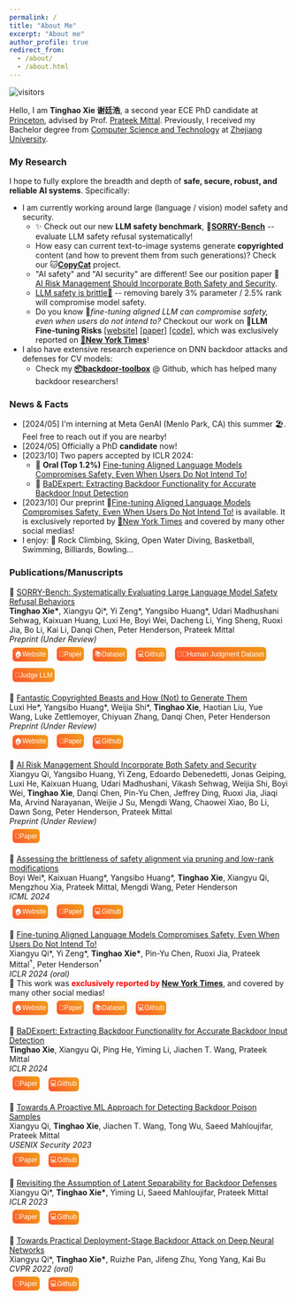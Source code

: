 ```yaml
---
permalink: /
title: "About Me"
excerpt: "About me"
author_profile: true
redirect_from: 
  - /about/
  - /about.html
---
```



<style>
  button.pub_button {
    /* margin: calc(20vw / 100); */
    margin: 0.5em;
    padding-left:  calc(40vw / 100);
    padding-right:  calc(40vw / 100);
    padding-bottom: calc(0vw / 100);
    text-align: center;
    font-size: 12px;
    height: 25px;
    /* padding-left:  calc(40vw / 100);
    padding-right:  calc(40vw / 100);
    padding-bottom: calc(0vw / 100);
    text-align: center;
    font-size: calc(60vw / 100);
    height: calc(120vw / 100); */
    transition: 0.5s;
    background-size: 200% auto;
    color: white;
    border-radius: calc(60vw / 100);
    display: inline;
    border: 0px;
    font-weight: 500;
    box-shadow: 0px 0px 14px -7px #f09819;
    background-image: linear-gradient(45deg, #FF512F 0%, #F09819 51%, #FF512F 100%);
    cursor: pointer;
    user-select: none;
    -webkit-user-select: none;
    touch-action: manipulation;
  }

  button.pub_button:hover {
    background-position: right center;
    /* change the direction of the change here */
    color: #fff;
    text-decoration: none;
  }

  button.pub_button:active {
    transform: scale(0.95);
  }
</style>

![visitors](https://visitor-badge.laobi.icu/badge?page_id=vtu.life)

Hello, I am **Tinghao Xie 谢廷浩**, a second year ECE PhD candidate at [Princeton](https://www.princeton.edu/), advised by Prof. [Prateek Mittal](https://www.princeton.edu/~pmittal/index.html). Previously, I received my Bachelor degree from [Computer Science and Technology](http://www.en.cs.zju.edu.cn) at [Zhejiang University](http://www.zju.edu.cn/english/).

<!-- Earlier, I just finished my one-term visit at the [University of Oxford](https://www.ox.ac.uk/). -->
<!-- * 📋 My **[[CV/resume]](/files/CV_TinghaoXie.pdf) [[Research Summary Slides]](/files/research_summary_full.pdf)** -->

<!-- My current research interest lies around secure, robust and reliable AI. The projects I am now working on and have finished involve neural network verification, certified and adversarial robustness, backdoor attacks and defenses. Building AI that makes human-like decisions attracts me, where robustness and security may be good perspectives to dive in. I have enthusiasm in explainable AI, out-of-distribution generalization, and potential ways to improve current models fundamentally. Yet, I'm always on my way looking for things that intrigue me, and tend to hold an open mind for whatever is coming. I (wish to) have fun doing research. -->

<!-- I found the **robustness of machine learning** being both a “dark cloud” and an attractive perspective to work on. Specifically, my research interest could be described in two aspects: First, I intend to study and solve security concerns involving current non-robust deep learning models; Second, I would like to better understand AI’s behaviors and make their predictions more human-like through explainable and causal methods. In summary, I hope to fully explore the breadth and depth of **secure, robust, and reliable AI**. Yet, I'm always on my way looking for things that intrigue me, and tend to hold an open mind for whatever is coming. I (wish to) have fun doing research. -->

### My Research

I hope to fully explore the breadth and depth of **safe, secure, robust, and reliable AI systems**. Specifically:

- I am currently working around large (language / vision) model safety and security.
  - ✨ Check out our new **LLM safety benchmark**, 🥺[**SORRY-Bench**](https://sorry-bench.github.io/) -- evaluate LLM safety refusal systematically!
  - How easy can current text-to-image systems generate **copyrighted** content (and how to prevent them from such generations)? Check our 🐱[**CopyCat**](https://copycat-eval.github.io/) project.
  - "AI safety" and "AI security" are different! See our position paper 📖 [AI Risk Management Should Incorporate Both Safety and Security](https://arxiv.org/abs/2405.19524).
  - [LLM safety is brittle🫙](https://boyiwei.com/alignment-attribution/) -- removing barely 3% parameter / 2.5% rank will compromise model safety.
  - Do you know 🚨*fine-tuning aligned LLM can compromise safety, even when users do not intend to?* Checkout our work on 🚨**LLM Fine-tuning Risks** [[website]](https://llm-tuning-safety.github.io/) [[paper]](https://arxiv.org/abs/2310.03693) [[code]](https://github.com/LLM-Tuning-Safety/LLMs-Finetuning-Safety), which was exclusively reported on [**📰New York Times**](https://www.nytimes.com/2023/10/19/technology/guardrails-artificial-intelligence-open-source.html)!
- I also have extensive research experience on DNN backdoor attacks and defenses for CV models:
  - Check my [**📦backdoor-toolbox**](https://github.com/vtu81/backdoor-toolbox) @ Github, which has helped many backdoor researchers!
<!-- To defense against backdoor attack at inference-time, we introduce a novel backdoor input detection method, by directly extracting the backdoor functionality to a backdoor expert model. Check our work **🛡️BaDExpert: Extracting Backdoor Functionality for Accurate Backdoor Input Detection** [[paper]](https://arxiv.org/abs/2308.12439) (preprint) for details! -->
<!-- We proposes a proactive solution to identify backdoor poison samples in a poisoned training set in our work **🛡️Towards A Proactive ML Approach for Detecting Backdoor Poison Samples** [[paper]](https://www.usenix.org/conference/usenixsecurity23/presentation/qi) [[code]](https://github.com/Unispac/Fight-Poison-With-Poison/tree/master) (USENIX Security'23) . This is realized via a super intersting method named "Confusion Training" where we prevent an ML model from fitting the normal clean samples by deliberate mislabeling -- the resulting model can only fit the backdoor poison samples. -->
<!-- Before that, our another work **🤔Revisiting the Assumption of Latent Separability for Backdoor Defenses** [[paper]](https://openreview.net/forum?id=_wSHsgrVali)[[code]](https://github.com/Unispac/Circumventing-Backdoor-Defenses) (ICLR'23) studies the latent separation assumption made by state-of-the-art backdoor defenses, and designs adaptive attacks against such backdoor defenses. -->
<!-- **😈Subnet Replacement Attack (SRA)**[[paper]](https://arxiv.org/abs/2111.12965)[[code]](https://github.com/Unispac/Subnet-Replacement-Attack) (CVPR'22 Oral) is my earlier work, proposing the first gray-box and physically realizable backdoor weight attack, collaborating with [Xiangyu Qi](https://unispac.github.io) @ Princeton University, advised by Principal Researcher Jifeng Zhu @ Tencent Zhuque Lab and [Prof. Kai Bu](https://list.zju.edu.cn/kaibu/) @ ZJU. -->
<!-- When I was an undergraduate, I was fortunate to work with [Prof. Ting Wang](https://alps-lab.github.io/) on **backdoor certification**[[blog]](/posts/2021/12/Backdoor-Certification/) and **backdoor restoration**[[blog]](/posts/2021/12/Backdoor-Trigger-Restoration/) @ Pennsylvania State University (currently Associate Professor @ Stony Brook University) as an intern, meanwhile co-advised by [Prof. Shouling Ji](https://nesa.zju.edu.cn/webpage/crew/jsl.html) @ ZJU [NESA Lab](https://nesa.zju.edu.cn/index.html). -->
<!-- Even earlier during my undergrad years (my first research experience actually lol), I worked with [Prof. Jianhai Chen](https://person.zju.edu.cn/en/cjhe), designed and implemented **Enchecap**[[code]](https://github.com/vtu81/Enchecap) -- an encrypted (enclave-based) heterogeneous calculation protocol. -->


### News & Facts

* [2024/05] I'm interning at Meta GenAI (Menlo Park, CA) this summer 🏖️. Feel free to reach out if you are nearby!
* [2024/05] Officially a PhD **candidate** now!
* [2023/10] Two papers accepted by ICLR 2024:
  * 📖 **Oral (Top 1.2%)** [Fine-tuning Aligned Language Models Compromises Safety, Even When Users Do Not Intend To!](https://openreview.net/forum?id=hTEGyKf0dZ)
  * 📖 [BaDExpert: Extracting Backdoor Functionality for Accurate Backdoor Input Detection](https://openreview.net/forum?id=s56xikpD92)
* [2023/10] Our preprint 🚨[Fine-tuning Aligned Language Models Compromises Safety, Even When Users Do Not Intend To!](https://llm-tuning-safety.github.io/) is available. It is exclusively reported by [📰New York Times](https://www.nytimes.com/2023/10/19/technology/guardrails-artificial-intelligence-open-source.html) and covered by many other social medias!
* I enjoy: 🧗 Rock Climbing, Skiing, Open Water Diving, Basketball, Swimming, Billiards, Bowling...
<!-- * [2023/06] Our paper 📖 [Towards A Proactive ML Approach for Detecting Backdoor Poison Samples](https://www.usenix.org/conference/usenixsecurity23/presentation/qi) is accepted by USENIX Security 2023! -->
<!-- * [2023/01] Our paper 📖 [Revisiting the Assumption of Latent Separability for Backdoor Defenses](https://openreview.net/forum?id=_wSHsgrVali) is accepted by ICLR 2023! -->
<!-- * [2022/08] 🐯 Now officially a Ph.D. student in Princeton. -->
<!-- * [2022/07] 🎓 Graduated and received B.E. degree from ZJU! -->
<!-- * [2022/06] 🛡️ Successfully defended my undergraduate thesis, ready for graduation~ -->
<!-- * [2022/05] 🏆 Won the championship in Zhejiang University Body Building Competition (70kg level)! -->
<!-- * [2022/03] <s>My 🍫-abs (6 packs) are visible!!! To lose fat, healthy diets are just important as appropriate exercise plans.</s> (Update in 2023: Losing it due to heavy workload, wonderful food in Princeton student dinning halls, and lack of exercise😫) -->
<!-- * [2022/03] Our paper 📖 [Towards Practical Deployment-Stage Backdoor Attack on Deep Neural Networks](https://arxiv.org/abs/2111.12965) is accepted by CVPR 2022 (oral)! -->
<!-- * Three papers of backdoor attacks and defenses: -->
  <!-- * 📖 [BaDExpert: Extracting Backdoor Functionality for Accurate Backdoor Input Detection](https://arxiv.org/abs/2308.12439) -->
  <!-- * 📖 [Circumventing Backdoor Defenses That Are Based on Latent Separability](https://arxiv.org/abs/2205.13613) -->
  <!-- * 📖 [Fight Poison with Poison: Detecting Backdoor Poison Samples via Decoupling Benign Correlations](https://arxiv.org/abs/2205.13616) -->
<!-- * 💃 Interested in choreography and street dance. I especially enjoy *House* recently. Besides that, I do *Hiphop* a lot, and some *Breaking* too. BTW, I like *Locking* and *Popping* but not so good at them :) -->
<!-- * 🏋 Go gymming regularly. -->
<!-- * 🔬 Currently working as a remote research intern @ [ALPS lab](https://alps-lab.github.io/alps/) (**A**lgorithmic Research on **L**earning, **P**rivacy and **S**ecurity), advised by Professor [Ting Wang](https://alps-lab.github.io/about/) at Penn State University. -->
<!-- * Received 22 Fall offers: ECE Ph.D.@Princeton, CS Ph.D.@GeorgiaTech, CS Ph.D.@NUS, MSML@CMU, MSCS@UCLA, MSCS@UCSD, MSCS@ETHz, MSCS@EPFL (updating). -->
<!-- * 🎓 **Seeking opportunities for a Ph.D. study** -->
<!-- * Our new paper [Towards Practical Deployment-Stage Backdoor Attack on Deep Neural Networks](https://arxiv.org/abs/2111.12965) (pre-print & under review) now available! -->


### Publications/Manuscripts

<!-- > Click [here](publications) (or the "[Publications/Manuscripts](publications)" button in the nav bar) for more details! -->


📖 [SORRY-Bench: Systematically Evaluating Large Language Model Safety Refusal Behaviors](https://sorry-bench.github.io/)
<br/>
**Tinghao Xie\***, Xiangyu Qi\*, Yi Zeng\*, Yangsibo Huang\*, Udari Madhushani Sehwag, Kaixuan Huang, Luxi He, Boyi Wei, Dacheng Li, Ying Sheng, Ruoxi Jia, Bo Li, Kai Li, Danqi Chen, Peter Henderson, Prateek Mittal
<br/>
*Preprint (Under Review)*
<br/>
<a href="https://sorry-bench.github.io" style="text-decoration:none">
  <button class="pub_button">🏠Website </button>
</a>
<a href="http://arxiv.org/abs/2406.14598" style="text-decoration:none">
  <button class="pub_button">📑Paper </button>
</a>
<a href="https://huggingface.co/datasets/sorry-bench/sorry-bench-202406" style="text-decoration:none">
  <button class="pub_button">📚Dataset </button>
</a>
<a href="https://github.com/SORRY-Bench/SORRY-Bench" style="text-decoration:none">
  <button class="pub_button">💻Github </button>
</a>
<a href="https://huggingface.co/datasets/sorry-bench/sorry-bench-human-judgment-202406" style="text-decoration:none">
  <button class="pub_button">🧑‍⚖️Human Judgment Dataset </button>
</a>
<a href="https://huggingface.co/sorry-bench/ft-mistral-7b-instruct-v0.2-sorry-bench-202406" style="text-decoration:none">
  <button class="pub_button">🤖Judge LLM </button>
</a>



📖 [Fantastic Copyrighted Beasts and How (Not) to Generate Them](https://copycat-eval.github.io/)
<br/>
Luxi He\*, Yangsibo Huang\*, Weijia Shi\*, **Tinghao Xie**, Haotian Liu, Yue Wang, Luke Zettlemoyer, Chiyuan Zhang, Danqi Chen, Peter Henderson
<br/>
*Preprint (Under Review)*
<br/>
<a href="https://copycat-eval.github.io/" style="text-decoration:none">
  <button class="pub_button">🏠Website </button>
</a>
<a href="https://arxiv.org/pdf/2406.14526" style="text-decoration:none">
  <button class="pub_button">📑Paper </button>
</a>
<a href="https://github.com/princeton-nlp/CopyCat" style="text-decoration:none">
  <button class="pub_button">💻Github </button>
</a>



📖 [AI Risk Management Should Incorporate Both Safety and Security](https://arxiv.org/abs/2405.19524)
<br/>
Xiangyu Qi, Yangsibo Huang, Yi Zeng, Edoardo Debenedetti, Jonas Geiping, Luxi He, Kaixuan Huang, Udari Madhushani, Vikash Sehwag, Weijia Shi, Boyi Wei, **Tinghao Xie**, Danqi Chen, Pin-Yu Chen, Jeffrey Ding, Ruoxi Jia, Jiaqi Ma, Arvind Narayanan, Weijie J Su, Mengdi Wang, Chaowei Xiao, Bo Li, Dawn Song, Peter Henderson, Prateek Mittal
<br/>
*Preprint (Under Review)*
<br/>
<a href="https://arxiv.org/pdf/2405.19524" style="text-decoration:none">
  <button class="pub_button">📑Paper </button>
</a>

📖 [Assessing the brittleness of safety alignment via pruning and low-rank modifications](https://arxiv.org/abs/2402.05162)
<br/>
Boyi Wei\*, Kaixuan Huang\*, Yangsibo Huang\*, **Tinghao Xie**, Xiangyu Qi, Mengzhou Xia, Prateek Mittal, Mengdi Wang, Peter Henderson
<br/>
*ICML 2024*
<br/>
<a href="https://boyiwei.com/alignment-attribution/" style="text-decoration:none">
  <button class="pub_button">🏠Website </button>
</a>
<a href="https://arxiv.org/pdf/2402.05162" style="text-decoration:none">
  <button class="pub_button">📑Paper </button>
</a>
<a href="https://github.com/boyiwei/alignment-attribution-code" style="text-decoration:none">
  <button class="pub_button">💻Github </button>
</a>


📖 [Fine-tuning Aligned Language Models Compromises Safety, Even When Users Do Not Intend To!](https://llm-tuning-safety.github.io/)
<br/>
Xiangyu Qi\*, Yi Zeng\*, **Tinghao Xie\***, Pin-Yu Chen, Ruoxi Jia, Prateek Mittal$^†$, Peter Henderson$^†$
<br/>
*ICLR 2024 (oral)*
<br/>
📰 This work was <b style="color: red">exclusively reported by <a href="https://www.nytimes.com/2023/10/19/technology/guardrails-artificial-intelligence-open-source.html">New York Times</a></b>, and covered by many other social medias!
<br/>
<a href="https://llm-tuning-safety.github.io/" style="text-decoration:none">
  <button class="pub_button">🏠Website </button>
</a>
<a href="https://arxiv.org/pdf/2310.03693" style="text-decoration:none">
  <button class="pub_button">📑Paper </button>
</a>
<a href="https://huggingface.co/datasets/LLM-Tuning-Safety/HEx-PHI" style="text-decoration:none">
  <button class="pub_button">📚Dataset </button>
</a>
<a href="https://github.com/LLM-Tuning-Safety/LLMs-Finetuning-Safety" style="text-decoration:none">
  <button class="pub_button">💻Github </button>
</a>


📖 [BaDExpert: Extracting Backdoor Functionality for Accurate Backdoor Input Detection](https://arxiv.org/abs/2308.12439)
<br/>
**Tinghao Xie**, Xiangyu Qi, Ping He, Yiming Li, Jiachen T. Wang, Prateek Mittal
<br/>
*ICLR 2024*
<br/>
<a href="https://arxiv.org/pdf/2308.12439" style="text-decoration:none">
  <button class="pub_button">📑Paper </button>
</a>
<a href="https://github.com/vtu81/backdoor-toolbox" style="text-decoration:none">
  <button class="pub_button">💻Github </button>
</a>


📖 [Towards A Proactive ML Approach for Detecting Backdoor Poison Samples](https://www.usenix.org/conference/usenixsecurity23/presentation/qi)
<br/>
Xiangyu Qi, **Tinghao Xie**, Jiachen T. Wang, Tong Wu, Saeed Mahloujifar, Prateek Mittal
<br/>
*USENIX Security 2023*
<br/>
<a href="https://www.usenix.org/system/files/usenixsecurity23-qi.pdf" style="text-decoration:none">
  <button class="pub_button">📑Paper </button>
</a>
<a href="https://github.com/Unispac/Fight-Poison-With-Poison" style="text-decoration:none">
  <button class="pub_button">💻Github </button>
</a>


📖 [Revisiting the Assumption of Latent Separability for Backdoor Defenses](https://www.usenix.org/conference/usenixsecurity23/presentation/qi)
<br/>
Xiangyu Qi\*, **Tinghao Xie\***, Yiming Li, Saeed Mahloujifar, Prateek Mittal
<br/>
*ICLR 2023*
<br/>
<a href="https://arxiv.org/pdf/2205.13613" style="text-decoration:none">
  <button class="pub_button">📑Paper </button>
</a>
<a href="https://github.com/Unispac/Circumventing-Backdoor-Defenses" style="text-decoration:none">
  <button class="pub_button">💻Github </button>
</a>


📖 [Towards Practical Deployment-Stage Backdoor Attack on Deep Neural Networks](https://arxiv.org/abs/2111.12965)
<br/>
Xiangyu Qi\*, **Tinghao Xie\***, Ruizhe Pan, Jifeng Zhu, Yong Yang, Kai Bu
<br/>
*CVPR 2022 (oral)*
<br/>
<a href="https://arxiv.org/pdf/2111.12965" style="text-decoration:none">
  <button class="pub_button">📑Paper </button>
</a>
<a href="https://github.com/Unispac/Subnet-Replacement-Attack" style="text-decoration:none">
  <button class="pub_button">💻Github </button>
</a>






<br/>
<br/>
<br/>
